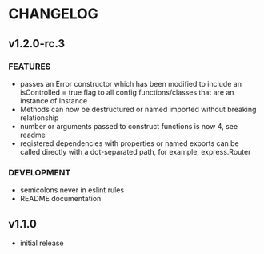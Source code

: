 # CHANGELOG

## v1.2.0-rc.3

### FEATURES

- passes an Error constructor which has been modified to include an isControlled = true flag to all config functions/classes that are an instance of Instance
- Methods can now be destructured or named imported without breaking relationship
- number or arguments passed to construct functions is now 4, see readme
- registered dependencies with properties or named exports can be called directly with a dot-separated path, for example, express.Router

### DEVELOPMENT

- semicolons never in eslint rules
- README documentation

## v1.1.0

- initial release
